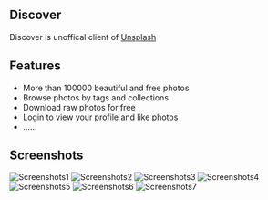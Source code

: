 ## Discover
Discover is unoffical client of [Unsplash](https://unsplash.com)

## Features
* More than 100000 beautiful and free photos
* Browse photos by tags and collections
* Download raw photos for free
* Login to view your profile and like photos
* ......

## Screenshots
![Screenshots1]("https://github.com/shiguangyin/Discover/blob/master/screenshots/screenshot1.png")
![Screenshots2]("https://github.com/shiguangyin/Discover/blob/master/screenshots/screenshot2.png")
![Screenshots3]("https://github.com/shiguangyin/Discover/blob/master/screenshots/screenshot3.png")
![Screenshots4]("https://github.com/shiguangyin/Discover/blob/master/screenshots/screenshot4.png")
![Screenshots5]("https://github.com/shiguangyin/Discover/blob/master/screenshots/screenshot5.png")
![Screenshots6]("https://github.com/shiguangyin/Discover/blob/master/screenshots/screenshot6.png")
![Screenshots7]("https://github.com/shiguangyin/Discover/blob/master/screenshots/screenshot7.png")
